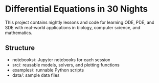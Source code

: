 # Differential Equations in 30 Nights

This project contains nightly lessons and code for learning ODE, PDE, and SDE
with real-world applications in biology, computer science, and mathematics.

## Structure
- notebooks/: Jupyter notebooks for each session
- src/: reusable models, solvers, and plotting functions
- examples/: runnable Python scripts
- data/: sample data files
